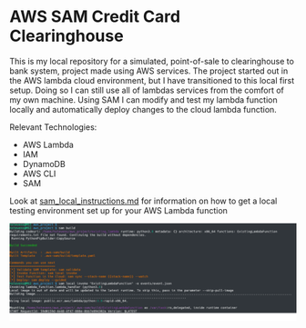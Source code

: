 # AWS SAM Credit Card Clearinghouse

This is my local repository for a simulated, point-of-sale to clearinghouse to bank system, project made using AWS services. The project started out in the AWS lambda cloud environment, but I have transitioned to this local first setup. Doing so I can still use all of lambdas services from the comfort of my own machine. Using SAM I can modify and test my lambda function locally and automatically deploy changes to the cloud lambda function.

Relevant Technologies:
* AWS Lambda
* IAM
* DynamoDB
* AWS CLI
* SAM

Look at [sam_local_instructions.md](./sam_local_instructions.md) for information on how to get a local testing environment set up for your AWS Lambda function

![Command Line Example](./pics/aws_sam_readme.png)
